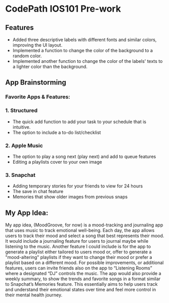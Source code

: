 # CodePath IOS101 Pre-work
## Features
- Added three descriptive labels with different fonts and similar colors, improving the UI layout.
- Implemented a function to change the color of the background to a random color.
- Implemented another function to change the color of the labels' texts to a lighter color than the background.


## App Brainstorming
### Favorite Apps & Features:
### 1. Structured
   - The quick add function to add your task to your schedule that is intuitive.
   - The option to include a to-do list/checklist

### 2. Apple Music
   - The option to play a song next (play next) and add to queue features
   - Editing a playlists cover to your own image
  
### 3. Snapchat
   - Adding temporary stories for your friends to view for 24 hours
   - The save in chat feature
   - Memories that show older images from previous snaps


## My App Idea:
 My app idea, (MoodGroove, for now) is a mood-tracking and journaling app that uses music to track emotional well-being. Each day, the app allows users to track their mood and select a song that best represents their mood. It would include a journaling feature for users to journal maybe while listening to the music. Another feature I could include is for the app to generate a playlist either tailored to users mood or, offer to generate a "mood-altering" playlists if they want to change their mood or prefer a playlist based on a different mood. For possible improvements, or additional features, users can invite friends also on the app to “Listening Rooms” where a designated “DJ” controls the music. The app would also provide a weekly summary, to show the trends and favorite songs in a format similar to Snapchat’s Memories feature. This essentially aims to help users track and understand their emotional states over time and feel more control in their mental health journey.


     
